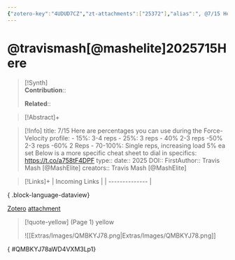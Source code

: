 ```yaml
---
{"zotero-key":"4UDUD7CZ","zt-attachments":["25372"],"alias":", @7/15 Here are percentages you can use during the Force-Velocity profile: - 15%: 3-4 reps - 25%: 3 reps - 40% 2-3 reps -50% 2-3 reps -60% 2 Reps - 70-100%: Single reps, increasing load 5% ea set Below is a more specific cheat sheet to dial in specifics: https://t.co/a758tF4DPF","keywords":[],"FirstAuthor":"[[ Travis Mash [@MashElite]]]","dg-publish":true,"permalink":"/sources/other/travismash-mashelite2025715-here/","dgPassFrontmatter":true}
---
```


# @travismash[@mashelite]2025715Here

>[!Synth]  
>**Contribution**::  
>  
>**Related**:: 
>  

> [!Abstract]+
> 

> [!Info]
> title: 7/15 Here are percentages you can use during the Force-Velocity profile: - 15%: 3-4 reps - 25%: 3 reps - 40% 2-3 reps -50% 2-3 reps -60% 2 Reps - 70-100%: Single reps, increasing load 5% ea set Below is a more specific cheat sheet to dial in specifics: https://t.co/a758tF4DPF
> type:: 
> date:: 2025
> DOI:: 
> FirstAuthor:: Travis Mash [@MashElite]
> creators:: Travis Mash [@MashElite]

> [!Links]+
>  | Incoming Links |
> | -------------- |
> 
{ .block-language-dataview}


[Zotero](zotero://select/library/items/4UDUD7CZ) [attachment](<file:///Users/nathanmaxwell/Zotero/storage/WD4VXM3L/Travis%20Mash%20[@MashElite]%20-%202025%20-%20715%20Here%20are%20percentages%20you%20can%20use%20during%20the%20Force-Velocity%20profile%20-%2015%25%203-4%20reps%20-%2025%25%203%20re.pdf>)

> [!quote-yellow] (Page 1) yellow
> 
> ![[Extras/Images/QMBKYJ78.png\|Extras/Images/QMBKYJ78.png]]
>
{ #QMBKYJ78aWD4VXM3Lp1}





